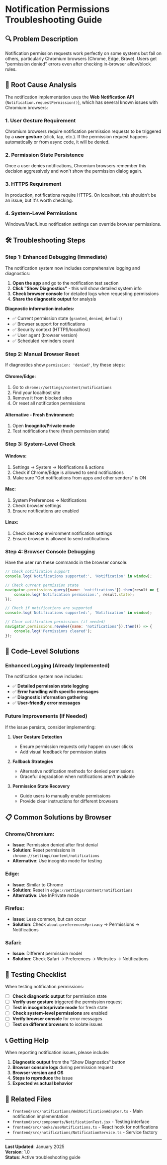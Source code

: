# Notification Permissions Troubleshooting Guide

## 🔍 **Problem Description**

Notification permission requests work perfectly on some systems but fail on others, particularly Chromium browsers (Chrome, Edge, Brave). Users get "permission denied" errors even after checking in-browser allow/block rules.

## 🚨 **Root Cause Analysis**

The notification implementation uses the **Web Notification API** (`Notification.requestPermission()`), which has several known issues with Chromium browsers:

### **1. User Gesture Requirement**
Chromium browsers require notification permission requests to be triggered by a **user gesture** (click, tap, etc.). If the permission request happens automatically or from async code, it will be denied.

### **2. Permission State Persistence**
Once a user denies notifications, Chromium browsers remember this decision aggressively and won't show the permission dialog again.

### **3. HTTPS Requirement**
In production, notifications require HTTPS. On localhost, this shouldn't be an issue, but it's worth checking.

### **4. System-Level Permissions**
Windows/Mac/Linux notification settings can override browser permissions.

## 🛠️ **Troubleshooting Steps**

### **Step 1: Enhanced Debugging (Immediate)**

The notification system now includes comprehensive logging and diagnostics:

1. **Open the app** and go to the notification test section
2. **Click "Show Diagnostics"** - this will show detailed system info
3. **Check browser console** for detailed logs when requesting permissions
4. **Share the diagnostic output** for analysis

**Diagnostic information includes:**
- ✅ Current permission state (`granted`, `denied`, `default`)
- ✅ Browser support for notifications
- ✅ Security context (HTTPS/localhost)
- ✅ User agent (browser version)
- ✅ Scheduled reminders count

### **Step 2: Manual Browser Reset**

If diagnostics show `permission: 'denied'`, try these steps:

#### **Chrome/Edge:**
1. Go to `chrome://settings/content/notifications`
2. Find your localhost site
3. Remove it from blocked sites
4. Or reset all notification permissions

#### **Alternative - Fresh Environment:**
1. Open **Incognito/Private mode**
2. Test notifications there (fresh permission state)

### **Step 3: System-Level Check**

#### **Windows:**
1. Settings → System → Notifications & actions
2. Check if Chrome/Edge is allowed to send notifications
3. Make sure "Get notifications from apps and other senders" is ON

#### **Mac:**
1. System Preferences → Notifications
2. Check browser settings
3. Ensure notifications are enabled

#### **Linux:**
1. Check desktop environment notification settings
2. Ensure browser is allowed to send notifications

### **Step 4: Browser Console Debugging**

Have the user run these commands in the browser console:

```javascript
// Check notification support
console.log('Notifications supported:', 'Notification' in window);

// Check current permission state
navigator.permissions.query({name: 'notifications'}).then(result => {
    console.log('Notification permission:', result.state);
});

// Check if notifications are supported
console.log('Notifications supported:', 'Notification' in window);

// Clear notification permissions (if needed)
navigator.permissions.revoke({name: 'notifications'}).then(() => {
    console.log('Permissions cleared');
});
```

## 🔧 **Code-Level Solutions**

### **Enhanced Logging (Already Implemented)**

The notification system now includes:
- ✅ **Detailed permission state logging**
- ✅ **Error handling with specific messages**
- ✅ **Diagnostic information gathering**
- ✅ **User-friendly error messages**

### **Future Improvements (If Needed)**

If the issue persists, consider implementing:

1. **User Gesture Detection**
   - Ensure permission requests only happen on user clicks
   - Add visual feedback for permission states

2. **Fallback Strategies**
   - Alternative notification methods for denied permissions
   - Graceful degradation when notifications aren't available

3. **Permission State Recovery**
   - Guide users to manually enable permissions
   - Provide clear instructions for different browsers

## 📋 **Common Solutions by Browser**

### **Chrome/Chromium:**
- **Issue**: Permission denied after first denial
- **Solution**: Reset permissions in `chrome://settings/content/notifications`
- **Alternative**: Use incognito mode for testing

### **Edge:**
- **Issue**: Similar to Chrome
- **Solution**: Reset in `edge://settings/content/notifications`
- **Alternative**: Use InPrivate mode

### **Firefox:**
- **Issue**: Less common, but can occur
- **Solution**: Check `about:preferences#privacy` → Permissions → Notifications

### **Safari:**
- **Issue**: Different permission model
- **Solution**: Check Safari → Preferences → Websites → Notifications

## 🚀 **Testing Checklist**

When testing notification permissions:

- [ ] **Check diagnostic output** for permission state
- [ ] **Verify user gesture** triggered the permission request
- [ ] **Test in incognito/private mode** for fresh state
- [ ] **Check system-level permissions** are enabled
- [ ] **Verify browser console** for error messages
- [ ] **Test on different browsers** to isolate issues

## 📞 **Getting Help**

When reporting notification issues, please include:

1. **Diagnostic output** from the "Show Diagnostics" button
2. **Browser console logs** during permission request
3. **Browser version and OS**
4. **Steps to reproduce** the issue
5. **Expected vs actual behavior**

## 🔗 **Related Files**

- `frontend/src/notifications/WebNotificationAdapter.ts` - Main notification implementation
- `frontend/src/components/NotificationTest.jsx` - Testing interface
- `frontend/src/hooks/useNotifications.ts` - React hook for notifications
- `frontend/src/notifications/NotificationService.ts` - Service factory

---

**Last Updated**: January 2025  
**Version**: 1.0  
**Status**: Active troubleshooting guide
